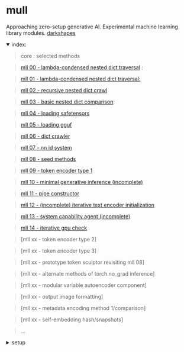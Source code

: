 # mull

Approaching zero-setup generative AI.  Experimental machine learning library modules. [darkshapes](https://github.com/darkshapes/)

<details open><summary>
index:

</summary>

> core :
> selected methods

> [mll 00 - lambda-condensed nested dict traversal](https://github.com/exdysa/mull/blob/main/modules/mll_00/src.py#L29) :

> [mll 01 - lambda-condensed nested dict traversal:](https://github.com/exdysa/mull/blob/main/modules/mll_01/src.py#L8)

> [mll 02 - recursive nested dict crawl](https://github.com/exdysa/mull/blob/main/modules/mll_02/src.py#L76)

> [mll 03 - basic nested dict comparison](https://github.com/exdysa/mull/blob/main/modules/mll_03/src.py#L19):

> [mll 04 - loading safetensors](https://github.com/exdysa/mull/blob/main/modules/mll_04/src.py#L5)

> [mll 05 - loading gguf](https://github.com/exdysa/mull/blob/main/modules/mll_05/src.py#L2)

> [mll 06 - dict crawler](https://github.com/exdysa/mull/blob/main/modules/mll_06/src.py#L14)

> [mll 07 - nn id system](https://github.com/exdysa/mull/blob/main/modules/mll_07/src.py#L2)

> [mll 08 - seed methods](https://github.com/exdysa/mull/blob/main/modules/mll_08/src.py#L2)

> [mll 09 - token encoder type 1](https://github.com/exdysa/mull/modules/mll_09/src.py#L12)

> [mll 10 - minimal generative inference (incomplete)](https://github.com/exdysa/mull/blob/main/modules/mll_10/src.py#L15)

> [mll 11 - pipe constructor](https://github.com/exdysa/mull/blob/main/modules/mll_11/src.py#L93)

> [mll 12 -  (incomplete) iterative text encoder initialization](https://github.com/exdysa/mull/blob/main/modules/mll_12/src.py#L5)

> [mll 13 - system capability agent (incomplete)](https://github.com/exdysa/mull/blob/main/modules/mll_13/src.py#L1)

> [mll 14 - iterative gpu check](https://github.com/exdysa/mull/blob/main/modules/mll_14/src.py#L7)

> [mll xx - token encoder type 2]

> [mll xx - token encoder type 3]

> [mll xx - prototype token sculptor revisiting mll 08]

> [mll xx - alternate methods of torch.no_grad inference]

> [mll xx - modular variable autoencoder component]

> [mll xx - output image formatting]

> [mll xx - metadata encoding method 1/comparison]

> [mll xx - self-embedding hash/snapshots]

> ...
</details>

<details><summary>
setup

</summary>

###### create virtual environment
> ```
> py -3.12 -m venv .venv_null
> ``` -->

###### activate (windows)
> ```
> Set-ExecutionPolicy Bypass -Scope Process -Force; .venv_null\Scripts\Activate.ps1
> ```

###### activate( linux | macos)
> ```
> .venv_null\bin\activate
> ```

###### upgrade pip
> ```
> python -m pip install --upgrade pip
> ```

###### install torch (nvidia/cuda device)
> ```
> pip install torch==2.3.1+cu121 torchvision torchaudio xformers --index-url https://download.pytorch.org/whl/cu121
> ```

###### install torch (apple/mps device)
> ```
> pip install torch torchvision torchaudio xformers flash-attn
> ```

###### clone repo
> ```
> git clone https://github.com/exdysa/mull.git
> ```

###### add environment variables (windows)
>
> $env:HF_HUB_OFFLINE = "True"; $env:DISABLE_TELEMETRY = "YES"; $env:GIT_LFS_SKIP_SMUDGE = "1"
>

###### add environment variables (linux/macos)
>
> export HF_HUB_OFFLINE=True && export DISABLE_TELEMETRY=YES && export GIT_LFS_SKIP_SMUDGE=1
>

##### clone metadata
> ```
> git clone https://huggingface.co/stabilityai/stable-diffusion-xl-base-1.0 mull/metadata/STA-XL
> ```

</details>